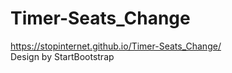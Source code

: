 # Timer-Seats_Change
https://stopinternet.github.io/Timer-Seats_Change/
<br>
Design by StartBootstrap
